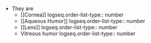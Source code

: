 - They are
	- [[Cornea]]
	  logseq.order-list-type:: number
	- [[Aqueous Humor]]
	  logseq.order-list-type:: number
	- [[Lens]]
	  logseq.order-list-type:: number
	- Vitreous humor
	  logseq.order-list-type:: number